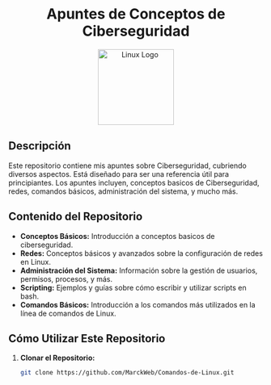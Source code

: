 <h1 align="center">Apuntes de Conceptos de Ciberseguridad</h1>

<p align="center">
  <img src="https://upload.wikimedia.org/wikipedia/commons/3/35/Tux.svg" alt="Linux Logo" width="150"/>
</p>

## Descripción

Este repositorio contiene mis apuntes sobre Ciberseguridad, cubriendo diversos aspectos. Está diseñado para ser una referencia útil para principiantes. Los apuntes incluyen, conceptos basicos de Ciberseguridad, redes, comandos básicos, administración del sistema, y mucho más.

## Contenido del Repositorio

- **Conceptos Básicos:** Introducción a conceptos basicos de ciberseguridad.
- **Redes:** Conceptos básicos y avanzados sobre la configuración de redes en Linux.
- **Administración del Sistema:** Información sobre la gestión de usuarios, permisos, procesos, y más.
- **Scripting:** Ejemplos y guías sobre cómo escribir y utilizar scripts en bash.
- **Comandos Básicos:** Introducción a los comandos más utilizados en la línea de comandos de Linux.

## Cómo Utilizar Este Repositorio

1. **Clonar el Repositorio:**
   ```bash
   git clone https://github.com/MarckWeb/Comandos-de-Linux.git

   ```
